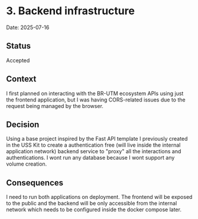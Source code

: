 # 3. Backend infrastructure

Date: 2025-07-16

## Status

Accepted

## Context

I first planned on interacting with the BR-UTM ecosystem APIs using just the frontend application, but I was having CORS-related issues due to the request being managed by the browser.

## Decision

Using a base project inspired by the Fast API template I previously created in the USS Kit to create a authentication free (will live inside the internal application network) backend service to "proxy" all the interactions and authentications. I wont run any database because I wont support any volume creation.

## Consequences

I need to run both applications on deployment. The frontend will be exposed to the public and the backend will be only accessible from the internal network which needs to be configured inside the docker compose later.
